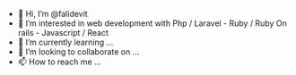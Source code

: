 - 👋 Hi, I’m @falidevit
- 👀 I’m interested in web development with Php / Laravel - Ruby / Ruby On rails - Javascript / React
- 🌱 I’m currently learning ...
- 💞️ I’m looking to collaborate on ...
- 📫 How to reach me ...

<!---
falidevit/falidevit is a ✨ special ✨ repository because its `README.md` (this file) appears on your GitHub profile.
You can click the Preview link to take a look at your changes.
--->
